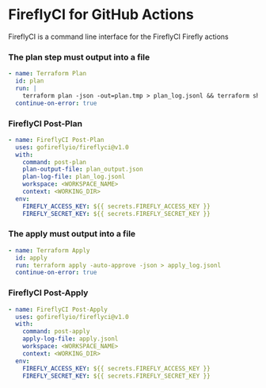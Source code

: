 # FireflyCI for GitHub Actions

FireflyCI is a command line interface for the FireflyCI Firefly actions

### The plan step must output into a file
```yaml
- name: Terraform Plan
  id: plan
  run: |
    terraform plan -json -out=plan.tmp > plan_log.jsonl && terraform show -json plan.tmp > plan_output.json
  continue-on-error: true
```

### FireflyCI Post-Plan
```yaml
- name: FireflyCI Post-Plan
  uses: gofireflyio/fireflyci@v1.0
  with:
    command: post-plan
    plan-output-file: plan_output.json
    plan-log-file: plan_log.jsonl
    workspace: <WORKSPACE_NAME>
    context: <WORKING_DIR>
  env:
    FIREFLY_ACCESS_KEY: ${{ secrets.FIREFLY_ACCESS_KEY }}
    FIREFLY_SECRET_KEY: ${{ secrets.FIREFLY_SECRET_KEY }}
```

### The apply must output into a file
```yaml
- name: Terraform Apply
  id: apply
  run: terraform apply -auto-approve -json > apply_log.jsonl
  continue-on-error: true
```

### FireflyCI Post-Apply
```yaml
- name: FireflyCI Post-Apply
  uses: gofireflyio/fireflyci@v1.0
  with:
    command: post-apply
    apply-log-file: apply.jsonl
    workspace: <WORKSPACE_NAME>
    context: <WORKING_DIR>
  env:
    FIREFLY_ACCESS_KEY: ${{ secrets.FIREFLY_ACCESS_KEY }}
    FIREFLY_SECRET_KEY: ${{ secrets.FIREFLY_SECRET_KEY }}
```


